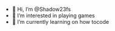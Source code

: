 - 👋 Hi, I’m @Shadow23fs
- 👀 I’m interested in playing games
- 🌱 I’m currently learning on how tocode

  

<!---
Shadow23fs/Shadow23fs is a ✨ special ✨ repository because its `README.md` (this file) appears on your GitHub profile.
You can click the Preview link to take a look at your changes.
--->
